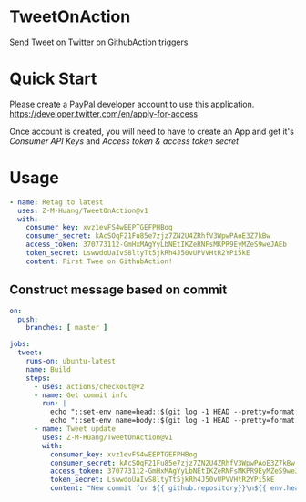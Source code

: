 # TweetOnAction
Send Tweet on Twitter on GithubAction triggers

# Quick Start
Please create a PayPal developer account to use this application. https://developer.twitter.com/en/apply-for-access

Once account is created, you will need to have to create an App and get it's _Consumer API Keys_ and _Access token & access token secret_

# Usage
```yaml
- name: Retag to latest
  uses: Z-M-Huang/TweetOnAction@v1
  with:
    consumer_key: xvz1evFS4wEEPTGEFPHBog
    consumer_secret: kAcSOqF21Fu85e7zjz7ZN2U4ZRhfV3WpwPAoE3Z7kBw
    access_token: 370773112-GmHxMAgYyLbNEtIKZeRNFsMKPR9EyMZeS9weJAEb
    token_secret: LswwdoUaIvS8ltyTt5jkRh4J50vUPVVHtR2YPi5kE
    content: First Twee on GithubAction!
```

## Construct message based on commit
```yaml
on:
  push:
    branches: [ master ]

jobs:
  tweet:
    runs-on: ubuntu-latest
    name: Build
    steps:
      - uses: actions/checkout@v2
      - name: Get commit info
        run: |
          echo "::set-env name=head::$(git log -1 HEAD --pretty=format:%s)"
          echo "::set-env name=body::$(git log -1 HEAD --pretty=format:%b)" 
      - name: Tweet update
        uses: Z-M-Huang/TweetOnAction@v1
        with:
          consumer_key: xvz1evFS4wEEPTGEFPHBog
          consumer_secret: kAcSOqF21Fu85e7zjz7ZN2U4ZRhfV3WpwPAoE3Z7kBw
          access_token: 370773112-GmHxMAgYyLbNEtIKZeRNFsMKPR9EyMZeS9weJAEb
          token_secret: LswwdoUaIvS8ltyTt5jkRh4J50vUPVVHtR2YPi5kE
          content: "New commit for ${{ github.repository}}\n${{ env.head }}\n${{ env.body }}"
```